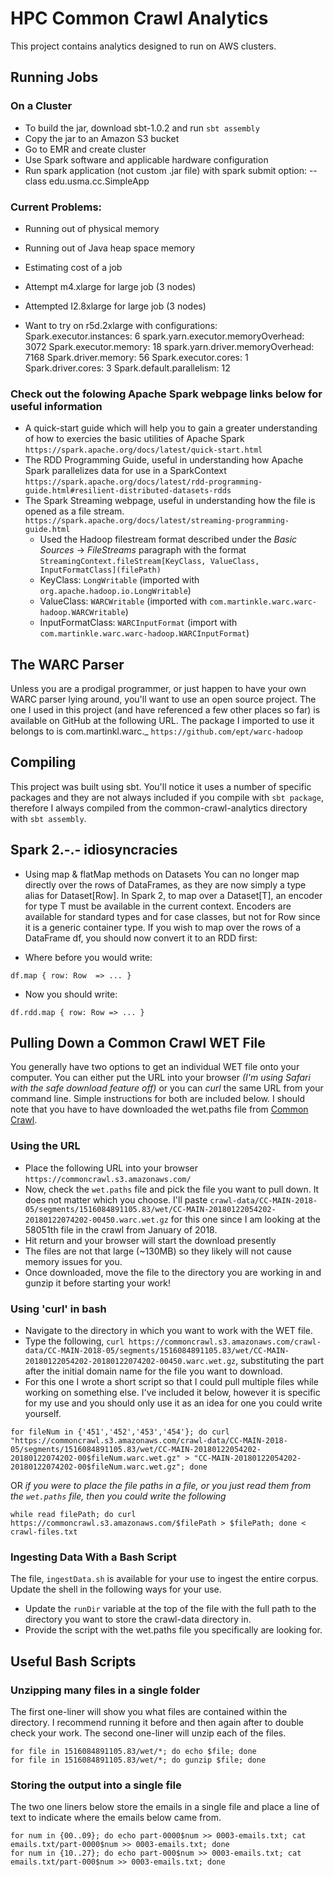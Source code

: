 # HPC Common Crawl Analytics

This project contains analytics designed to run on AWS clusters. 

## Running Jobs

### On a Cluster

* To build the jar, download sbt-1.0.2 and run `sbt assembly`
* Copy the jar to an Amazon S3 bucket
* Go to EMR and create cluster
* Use Spark software and applicable hardware configuration
* Run spark application (not custom .jar file) with spark submit option: --class edu.usma.cc.SimpleApp

### Current Problems:

* Running out of physical memory
* Running out of Java heap space memory
* Estimating cost of a job

* Attempt m4.xlarge for large job (3 nodes)
* Attempted I2.8xlarge for large job (3 nodes)
* Want to try on r5d.2xlarge with configurations:
Spark.executor.instances: 6
spark.yarn.executor.memoryOverhead: 3072
Spark.executor.memory: 18
spark.yarn.driver.memoryOverhead: 7168
Spark.driver.memory: 56
Spark.executor.cores: 1
Spark.driver.cores: 3
Spark.default.parallelism: 12


### Check out the folowing Apache Spark webpage links below for useful information

* A quick-start guide which will help you to gain a greater understanding of how to exercies the basic utilities of Apache Spark
`https://spark.apache.org/docs/latest/quick-start.html`
* The RDD Programming Guide, useful in understanding how Apache Spark parallelizes data for use in a SparkContext
`https://spark.apache.org/docs/latest/rdd-programming-guide.html#resilient-distributed-datasets-rdds`
* The Spark Streaming webpage, useful in understanding how the file is opened as a file stream.
`https://spark.apache.org/docs/latest/streaming-programming-guide.html`
  * Used the Hadoop filestream format described under the _Basic Sources_ -> _FileStreams_ paragraph with the format `StreamingContext.fileStream[KeyClass, ValueClass, InputFormatClass](filePath)`
  * KeyClass: `LongWritable` (imported with `org.apache.hadoop.io.LongWritable`)
  * ValueClass: `WARCWritable` (imported with `com.martinkle.warc.warc-hadoop.WARCWritable`)
  * InputFormatClass: `WARCInputFormat` (import with `com.martinkle.warc.warc-hadoop.WARCInputFormat`)

## The WARC Parser

Unless you are a prodigal programmer, or just happen to have your own WARC parser lying around, you'll want to use an open source project.  The one I used in this project (and have referenced a few other places so far) is available on GitHub at the following URL.  The package I imported to use it belongs to is com.martinkl.warc.\_
`https://github.com/ept/warc-hadoop`

## Compiling

This project was built using sbt.  You'll notice it uses a number of specific packages and they are not always included if you compile with `sbt package`, therefore I always compiled from the common-crawl-analytics directory with `sbt assembly`.

## Spark 2.-.- idiosyncracies

* Using map & flatMap methods on Datasets
You can no longer map directly over the rows of DataFrames, as they are now simply a type alias for Dataset[Row]. In Spark 2, to map over a Dataset[T], an encoder for type T must be available in the current context. Encoders are available for standard types and for case classes, but not for Row since it is a generic container type. If you wish to map over the rows of a DataFrame df, you should now convert it to an RDD first:

* Where before you would write:

`df.map { row: Row  => ... }`

* Now you should write:

`df.rdd.map { row: Row => ... }`

## Pulling Down a Common Crawl WET File

You generally have two options to get an individual WET file onto your computer. You can either put the URL into your browser _(I'm using Safari with the safe download feature off)_ or you can _curl_ the same URL from your command line. Simple instructions for both are included below. I should note that you have to have downloaded the wet.paths file from [Common Crawl](https://www.commoncrawl.org/).

### Using the URL

* Place the following URL into your browser `https://commoncrawl.s3.amazonaws.com/`
* Now, check the `wet.paths` file and pick the file you want to pull down. It does not matter which you choose. I'll paste `crawl-data/CC-MAIN-2018-05/segments/1516084891105.83/wet/CC-MAIN-20180122054202-20180122074202-00450.warc.wet.gz` for this one since I am looking at the 58051th file in the crawl from January of 2018.
* Hit return and your browser will start the download presently
* The files are not that large (~130MB) so they likely will not cause memory issues for you.
* Once downloaded, move the file to the directory you are working in and gunzip it before starting your work!

### Using 'curl' in bash

* Navigate to the directory in which you want to work with the WET file.
* Type the following, `curl https://commoncrawl.s3.amazonaws.com/crawl-data/CC-MAIN-2018-05/segments/1516084891105.83/wet/CC-MAIN-20180122054202-20180122074202-00450.warc.wet.gz`, substituting the part after the initial domain name for the file you want to download.
* For this one I wrote a short script so that I could pull multiple files while working on something else. I've included it below, however it is specific for my use and you should only use it as an idea for one you could write yourself.

```
for fileNum in {'451','452','453','454'}; do curl "https://commoncrawl.s3.amazonaws.com/crawl-data/CC-MAIN-2018-05/segments/1516084891105.83/wet/CC-MAIN-20180122054202-20180122074202-00$fileNum.warc.wet.gz" > "CC-MAIN-20180122054202-20180122074202-00$fileNum.warc.wet.gz"; done
```

OR _if you were to place the file paths in a file, or you just read them from the `wet.paths` file, then you could write the following_

```
while read filePath; do curl https://commoncrawl.s3.amazonaws.com/$filePath > $filePath; done < crawl-files.txt
```

### Ingesting Data With a Bash Script

The file, `ingestData.sh` is available for your use to ingest the entire corpus.  Update the shell in the following ways for your use.

* Update the `runDir` variable at the top of the file with the full path to the directory you want to store the crawl-data directory in.
* Provide the script with the wet.paths file you specifically are looking for.

## Useful Bash Scripts

### Unzipping many files in a single folder

The first one-liner will show you what files are contained within the directory. I recommend running it before and then again after to double check your work. The second one-liner will unzip each of the files.
```
for file in 1516084891105.83/wet/*; do echo $file; done
for file in 1516084891105.83/wet/*; do gunzip $file; done
```

### Storing the output into a single file

The two one liners below store the emails in a single file and place a line of text to indicate where the emails below came from.
```
for num in {00..09}; do echo part-0000$num >> 0003-emails.txt; cat emails.txt/part-0000$num >> 0003-emails.txt; done
for num in {10..27}; do echo part-000$num >> 0003-emails.txt; cat emails.txt/part-000$num >> 0003-emails.txt; done
```

